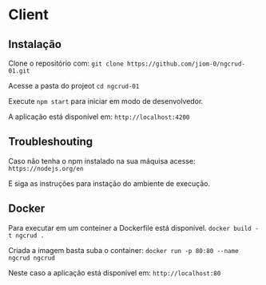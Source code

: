 # Client

## Instalação

Clone o repositório com:
`git clone https://github.com/jiom-0/ngcrud-01.git`

Acesse a pasta do projeot
`cd ngcrud-01`

Execute `npm start` para iniciar em modo de desenvolvedor.

A aplicação está disponível em:
`http://localhost:4200`

## Troubleshouting
Caso não tenha o npm instalado na sua máquisa acesse:
`https://nodejs.org/en`

E siga as instruções para instação do ambiente de execução.

## Docker
Para executar em um conteiner a Dockerfile está disponível.
`docker build -t ngcrud .`

Criada a imagem basta suba o container:
`docker run -p 80:80 --name ngcrud ngcrud`

Neste caso a aplicação está disponível em:
`http://localhost:80`